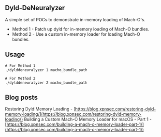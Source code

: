## Dyld-DeNeuralyzer

A simple set of POCs to demonstrate in-memory loading of Mach-O's.

* Method 1 - Patch up dyld for in-memory loading of Mach-O bundles.
* Method 2 - Use a custom in-memory loader for loading Mach-O bundles.

## Usage

```
# For Method 1
./dylddeneuralyzer 1 macho_bundle_path

# For Method 2
./dylddeneuralyzer 2 macho_bundle_path
```

## Blog posts

Restoring Dyld Memory Loading - [https://blog.xpnsec.com/restoring-dyld-memory-loading/](https://blog.xpnsec.com/restoring-dyld-memory-loading/)
Building a Custom Mach-O Memory Loader for macOS - Part 1 - [https://blog.xpnsec.com/building-a-mach-o-memory-loader-part-1/](https://blog.xpnsec.com/building-a-mach-o-memory-loader-part-1/)